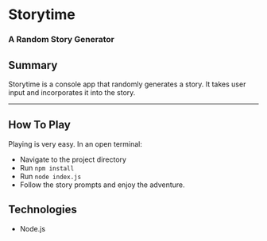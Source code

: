 # Storytime
### A Random Story Generator

## Summary
Storytime is a console app that randomly generates a story. It takes user input and incorporates it into the story.

----
## How To Play
Playing is very easy. In an open terminal:

- Navigate to the project directory
- Run `npm install`
- Run `node index.js`
- Follow the story prompts and enjoy the adventure.

## Technologies
- Node.js

